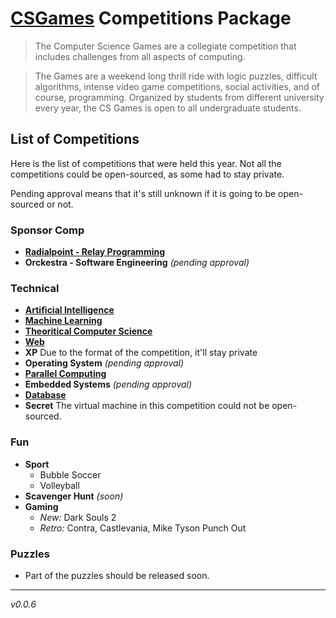 # [CSGames][csgames] Competitions Package

> The Computer Science Games are a collegiate competition that includes challenges from all aspects of computing.

> The Games are a weekend long thrill ride with logic puzzles, difficult algorithms, intense video game competitions, social activities, and of course, programming. Organized by students from different university every year, the CS Games is open to all undergraduate students.

## List of Competitions

Here is the list of competitions that were held this year. Not all the competitions could be open-sourced, as some had to stay private.

Pending approval means that it's still unknown if it is going to be open-sourced or not.

### Sponsor Comp

- [**Radialpoint - Relay Programming**][relay]
- **Orckestra - Software Engineering** *(pending approval)*

### Technical

- [**Artificial Intelligence**][ai]
- [**Machine Learning**][ml]
- [**Theoritical Computer Science**][tcs]
- [**Web**][web]
- **XP** Due to the format of the competition, it'll stay private
- **Operating System** *(pending approval)*
- [**Parallel Computing**][parallel]
- **Embedded Systems** *(pending approval)*
- [**Database**][db]
- **Secret** The virtual machine in this competition could not be open-sourced.

### Fun

- **Sport**
  - Bubble Soccer
  - Volleyball
- **Scavenger Hunt** *(soon)*
- **Gaming**
  - *New:* Dark Souls 2
  - *Retro:* Contra, Castlevania, Mike Tyson Punch Out

### Puzzles

- Part of the puzzles should be released soon.

---

*v0.0.6*

[csgames]: http://csgames.org/
[web]: ./web
[relay]: ./radialpoint_relay_programming
[tcs]: ./tcs
[parallel]: https://github.com/faouellet/CSGames2015-Parallelism
[db]: https://github.com/ebelair/CSG15-DB
[ml]: https://github.com/pikaille/MachineLearningChallenge
[ai]: https://github.com/scarriere/CSGames-AI2015
